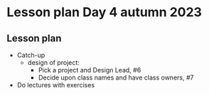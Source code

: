 # Lesson plan Day 4 autumn 2023

## Lesson plan

* Catch-up
    * design of project:
        * Pick a project and Design Lead, #6
        * Decide upon class names and have class owners, #7
* Do lectures with exercises
